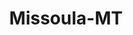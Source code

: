 ---
title: Missoula-MT
slug: missoula-mt
f_state:
- cms/state/montana.md
f_locations:
- cms/payday-loan/advance-finance-3339.md
- cms/payday-loan/autocheck-4970.md
- cms/payday-loan/b-r-check-holders-5031.md
- cms/payday-loan/big-sky-commerce-inc-5278.md
- cms/payday-loan/cash-connection-6855.md
- cms/payday-loan/cash-on-broadway-8165.md
- cms/payday-loan/check-into-cash-inc-13076.md
- cms/payday-loan/check-solutions-collection-professionals-14046.md
- cms/payday-loan/checkrite-14440.md
- cms/payday-loan/collection-professionals-inc-check-solutions-15134.md
- cms/payday-loan/e-z-money-check-cashing-center-16313.md
- cms/payday-loan/ez-money-check-cashing-17360.md
- cms/payday-loan/financial-equipment-company-18024.md
- cms/payday-loan/midwest-check-cashing-inc-20876.md
- cms/payday-loan/national-quik-cash-22863.md
- cms/payday-loan/quik-check-25586.md
- cms/payday-loan/sunshine-check-advance-title-loan-26998.md
- cms/payday-loan/sunshine-check-advance-title-loan-27002.md
- cms/payday-loan/title-cash-of-laurel-27828.md
- cms/payday-loan/title-cash-of-montana-27842.md
- cms/payday-loan/title-cash-of-montana-27843.md
updated-on: '2024-05-30T13:41:28.615Z'
created-on: '2024-05-30T13:41:28.615Z'
published-on: '2024-05-30T13:54:32.469Z'
f_city: Missoula
layout: '[city].html'
tags: city
---